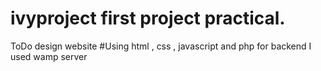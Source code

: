 # ivyproject first project practical.
ToDo design website
#Using html , css , javascript and php for backend
I used wamp server

